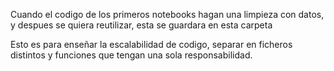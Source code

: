 Cuando el codigo de los primeros notebooks hagan una limpieza con datos, y despues se quiera reutilizar, esta se guardara en esta carpeta

Esto es para enseñar la escalabilidad de codigo, separar en ficheros distintos y funciones que tengan una sola responsabilidad.

